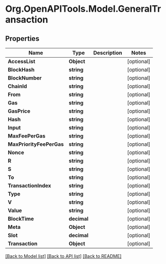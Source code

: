 
# Org.OpenAPITools.Model.GeneralTransaction

## Properties

Name | Type | Description | Notes
------------ | ------------- | ------------- | -------------
**AccessList** | **Object** |  | [optional] 
**BlockHash** | **string** |  | [optional] 
**BlockNumber** | **string** |  | [optional] 
**ChainId** | **string** |  | [optional] 
**From** | **string** |  | [optional] 
**Gas** | **string** |  | [optional] 
**GasPrice** | **string** |  | [optional] 
**Hash** | **string** |  | [optional] 
**Input** | **string** |  | [optional] 
**MaxFeePerGas** | **string** |  | [optional] 
**MaxPriorityFeePerGas** | **string** |  | [optional] 
**Nonce** | **string** |  | [optional] 
**R** | **string** |  | [optional] 
**S** | **string** |  | [optional] 
**To** | **string** |  | [optional] 
**TransactionIndex** | **string** |  | [optional] 
**Type** | **string** |  | [optional] 
**V** | **string** |  | [optional] 
**Value** | **string** |  | [optional] 
**BlockTime** | **decimal** |  | [optional] 
**Meta** | **Object** |  | [optional] 
**Slot** | **decimal** |  | [optional] 
**Transaction** | **Object** |  | [optional] 

[[Back to Model list]](../README.md#documentation-for-models)
[[Back to API list]](../README.md#documentation-for-api-endpoints)
[[Back to README]](../README.md)

